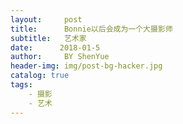 ```yaml
---
layout:     post
title:      Bonnie以后会成为一个大摄影师
subtitle:   艺术家
date:      2018-01-5
author:     BY ShenYue
header-img: img/post-bg-hacker.jpg
catalog: true
tags:
    - 摄影
    - 艺术
---
```




